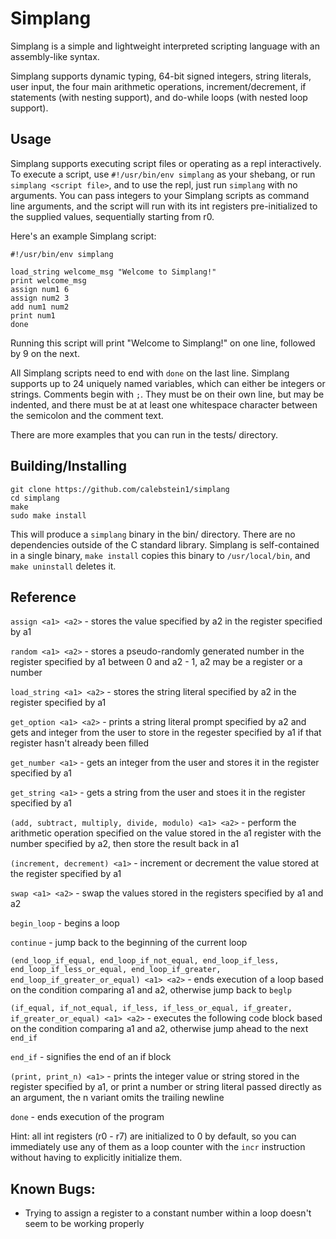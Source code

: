 # Simplang

Simplang is a simple and lightweight interpreted scripting language with an assembly-like syntax.

Simplang supports dynamic typing, 64-bit signed integers, string literals, user input, the four main arithmetic operations, increment/decrement, if statements (with nesting support), and do-while loops (with nested loop support).

## Usage

Simplang supports executing script files or operating as a repl interactively.
To execute a script, use `#!/usr/bin/env simplang` as your shebang, or run `simplang <script file>`, and to use the repl, just run `simplang` with no arguments.
You can pass integers to your Simplang scripts as command line arguments, and the script will run with its int registers pre-initialized to the supplied values, sequentially starting from r0.

Here's an example Simplang script:

```
#!/usr/bin/env simplang

load_string welcome_msg "Welcome to Simplang!"
print welcome_msg
assign num1 6
assign num2 3
add num1 num2
print num1
done
```

Running this script will print "Welcome to Simplang!" on one line, followed by 9 on the next.

All Simplang scripts need to end with `done` on the last line.
Simplang supports up to 24 uniquely named variables, which can either be integers or strings.
Comments begin with `;`.
They must be on their own line, but may be indented, and there must be at at least one whitespace character between the semicolon and the comment text.

There are more examples that you can run in the tests/ directory.

## Building/Installing

```
git clone https://github.com/calebstein1/simplang
cd simplang
make
sudo make install
```

This will produce a `simplang` binary in the bin/ directory.
There are no dependencies outside of the C standard library.
Simplang is self-contained in a single binary, `make install` copies this binary to `/usr/local/bin`, and `make uninstall` deletes it.

## Reference

`assign <a1> <a2>` - stores the value specified by a2 in the register specified by a1

`random <a1> <a2>` - stores a pseudo-randomly generated number in the register specified by a1 between 0 and a2 - 1, a2 may be a register or a number

`load_string <a1> <a2>` - stores the string literal specified by a2 in the register specified by a1

`get_option <a1> <a2>` - prints a string literal prompt specified by a2 and gets and integer from the user to store in the regester specified by a1 if that register hasn't already been filled

`get_number <a1>` - gets an integer from the user and stores it in the register specified by a1

`get_string <a1>` - gets a string from the user and stoes it in the register specified by a1

`(add, subtract, multiply, divide, modulo) <a1> <a2>` - perform the arithmetic operation specified on the value stored in the a1 register with the number specified by a2, then store the result back in a1

`(increment, decrement) <a1>` - increment or decrement the value stored at the register specified by a1

`swap <a1> <a2>` - swap the values stored in the registers specified by a1 and a2

`begin_loop` - begins a loop

`continue` - jump back to the beginning of the current loop

`(end_loop_if_equal, end_loop_if_not_equal, end_loop_if_less, end_loop_if_less_or_equal, end_loop_if_greater, end_loop_if_greater_or_equal) <a1> <a2>` - ends execution of a loop based on the condition comparing a1 and a2, otherwise jump back to `beglp`

`(if_equal, if_not_equal, if_less, if_less_or_equal, if_greater, if_greater_or_equal) <a1> <a2>` - executes the following code block based on the condition comparing a1 and a2, otherwise jump ahead to the next `end_if`

`end_if` - signifies the end of an if block

`(print, print_n) <a1>` - prints the integer value or string stored in the register specified by a1, or print a number or string literal passed directly as an argument, the n variant omits the trailing newline

`done` - ends execution of the program

Hint: all int registers (r0 - r7) are initialized to 0 by default, so you can immediately use any of them as a loop counter with the `incr` instruction without having to explicitly initialize them.

## Known Bugs:
- Trying to assign a register to a constant number within a loop doesn't seem to be working properly
